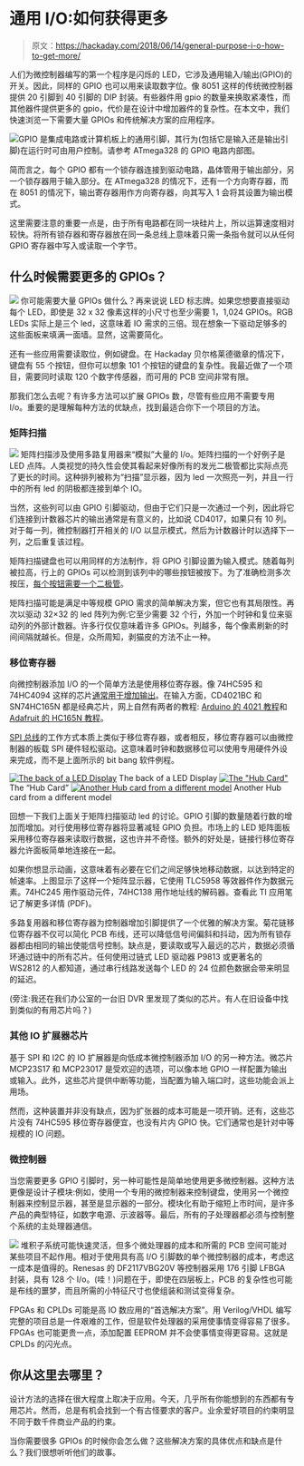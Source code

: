 # 通用 I/O:如何获得更多

> 原文：<https://hackaday.com/2018/06/14/general-purpose-i-o-how-to-get-more/>

人们为微控制器编写的第一个程序是闪烁的 LED，它涉及通用输入/输出(GPIO)的开关。因此，同样的 GPIO 也可以用来读取数字位。像 8051 这样的传统微控制器提供 20 引脚到 40 引脚的 DIP 封装。有些器件用 gpio 的数量来换取紧凑性，而其他器件提供更多的 gpio，代价是在设计中增加器件的复杂性。在本文中，我们快速浏览一下需要大量 GPIOs 和传统解决方案的应用程序。

[![](img/18014603971da12981ddc9d2579cf960.png)](https://hackaday.com/wp-content/uploads/2018/06/atmega328-family-gpio-diagram.png)GPIO 是集成电路或计算机板上的通用引脚，其行为(包括它是输入还是输出引脚)在运行时可由用户控制。请参考 ATmega328 的 GPIO 电路内部图。

简而言之，每个 GPIO 都有一个锁存器连接到驱动电路，晶体管用于输出部分，另一个锁存器用于输入部分。在 ATmega328 的情况下，还有一个方向寄存器，而在 8051 的情况下，输出寄存器用作方向寄存器，向其写入 1 会将其设置为输出模式。

这里需要注意的重要一点是，由于所有电路都在同一块硅片上，所以运算速度相对较快。将所有锁存器和寄存器放在同一条总线上意味着只需一条指令就可以从任何 GPIO 寄存器中写入或读取一个字节。

## 什么时候需要更多的 GPIOs？

[![](img/1d018af006304102fc29e0bf7f85a139.png)](https://hackaday.com/wp-content/uploads/2018/06/grid1.jpg) 你可能需要大量 GPIOs 做什么？再来说说 LED 标志牌。如果您想要直接驱动每个 LED，即使是 32 x 32 像素这样的小尺寸也至少需要 1，1,024 GPIOs。RGB LEDs 实际上是三个 led，这意味着 IO 需求的三倍。现在想象一下驱动足够多的这些面板来填满一面墙。显然，这需要简化。

还有一些应用需要读取位，例如键盘。在 Hackaday 贝尔格莱德徽章的情况下，键盘有 55 个按钮，但你可以想象 101 个按钮的键盘的复杂性。我最近做了一个项目，需要同时读取 120 个数字传感器，而可用的 PCB 空间非常有限。

那我们怎么去呢？有许多方法可以扩展 GPIOs 数，尽管有些应用不需要专用 I/o。重要的是理解每种方法的优缺点，找到最适合你下一个项目的方法。

### 矩阵扫描

[![](img/df0606f46e604b6f727ba6bd173f7f10.png)](https://hackaday.com/wp-content/uploads/2018/06/matrix1.jpg) 矩阵扫描涉及使用多路复用器来“模拟”大量的 I/o。矩阵扫描的一个好例子是 LED 点阵。人类视觉的持久性会使其看起来好像所有的发光二极管都比实际点亮了更长的时间。这种排列被称为“扫描”显示器，因为 led 一次照亮一列，并且一行中的所有 led 的阴极都连接到单个 IO。

当然，这些列可以由 GPIO 引脚驱动，但由于它们只是一次通过一个列，因此将它们连接到计数器芯片的输出通常是有意义的，比如说 CD4017，如果只有 10 列。对于每一列，微控制器打开相关的 I/O 以显示模式，然后为计数器计时以选择下一列，之后重复该过程。

矩阵扫描键盘也可以用同样的方法制作，将 GPIO 引脚设置为输入模式。随着每列被拉高，行上的 GPIOs 可以检测到该列中的哪些按钮被按下。为了准确检测多次按压，[每个按钮需要一个二极管](https://learn.sparkfun.com/tutorials/button-pad-hookup-guide)。

矩阵扫描可能是满足中等规模 GPIO 需求的简单解决方案，但它也有其局限性。再次以驱动 32×32 的 led 阵列为例:它至少需要 32 个行，外加一个时钟和复位来驱动列的外部计数器。许多行仅仅意味着许多 GPIOs。列越多，每个像素刷新的时间间隔就越长。但是，众所周知，剥猫皮的方法不止一种。

### 移位寄存器

向微控制器添加 I/O 的一个简单方法是使用移位寄存器。像 74HC595 和 74HC4094 这样的芯片[通常用于增加输出](https://learn.adafruit.com/adafruit-arduino-lesson-4-eight-leds/the-74hc595-shift-register)。在输入方面，CD4021BC 和 SN74HC165N 都是经典芯片，网上自然有两者的教程: [Arduino 的 4021 教程](https://www.arduino.cc/en/Tutorial/ShiftIn)和 [Adafruit 的 HC165N 教程](https://playground.arduino.cc/Code/ShiftRegSN74HC165N)。

[SPI 总线](https://hackaday.com/2016/07/01/what-could-go-wrong-spi/)的工作方式本质上类似于移位寄存器，或者相反，移位寄存器可以由微控制器的板载 SPI 硬件轻松驱动。这意味着时钟和数据移位可以使用专用硬件外设来完成，而不是上面所示的 bit bang 软件例程。

 [![The back of a LED Display](img/b3d0c6209f2e5122f826b36d9b42a684.png "IMG_5097")](https://hackaday.com/2018/06/14/general-purpose-i-o-how-to-get-more/img_5097/) The back of a LED Display [![The "Hub Card"](img/5a6b01b01dbbe71a43ef29589c1ce62e.png "IMG_5107")](https://hackaday.com/2018/06/14/general-purpose-i-o-how-to-get-more/img_5107-2/) The “Hub Card” [![Another Hub card from a different model](img/2e27a62c407779345af39aa87479d148.png "IMG_5108")](https://hackaday.com/2018/06/14/general-purpose-i-o-how-to-get-more/img_5108/) Another Hub card from a different model

回想一下我们上面关于矩阵扫描驱动 led 的讨论。GPIO 引脚的数量随着行数的增加而增加。对行使用移位寄存器将显著减轻 GPIO 负担。市场上的 LED 矩阵面板采用移位寄存器来读取行数据，这也许并不奇怪。额外的好处是，链接行移位寄存器允许面板简单地连接在一起。

如果你想显示动画，这意味着有必要在它们之间足够快地移动数据，以达到特定的帧速率。上图显示了这样一个矩阵显示器，它使用 TLC5958 等效器件作为数据元素。74HC245 用作驱动元件，74HC138 用作地址线的解码器。查看此 TI 应用笔记了解更多详情 (PDF)。

多路复用器和移位寄存器为控制器增加引脚提供了一个优雅的解决方案。菊花链移位寄存器不仅可以简化 PCB 布线，还可以降低信号间偏斜和抖动，因为所有锁存器都由相同的输出使能信号控制。缺点是，要读取或写入最远的芯片，数据必须循环通过链中的所有芯片。任何使用过链式 LED 驱动器 P9813 或更著名的 WS2812 的人都知道，通过串行线路发送每个 LED 的 24 位颜色数据会带来明显的延迟。

(旁注:我还在我们办公室的一台旧 DVR 里发现了类似的芯片。有人在旧设备中找到类似的有用芯片吗？)

### 其他 IO 扩展器芯片

基于 SPI 和 I2C 的 IO 扩展器是向低成本微控制器添加 I/O 的另一种方法。微芯片 MCP23S17 和 MCP23017 是受欢迎的选项，可以像本地 GPIO 一样配置为输出或输入。此外，这些芯片提供中断等功能，当配置为输入端口时，这些功能会派上用场。

然而，这种装置并非没有缺点，因为扩张器的成本可能是一项开销。还有，这些芯片没有 74HC595 移位寄存器便宜，也没有片内 GPIO 快。它们通常也是针对中等规模的 IO 问题。

### 微控制器

当您需要更多 GPIO 引脚时，另一种可能性是简单地使用更多微控制器。这种方法更像是设计子模块:例如，使用一个专用的微控制器来控制键盘，使用另一个微控制器来控制显示器，甚至是显示器的一部分。模块化有助于缩短上市时间，是许多产品的典型特征，如数字电源、示波器等。最后，所有的子处理器都必须与控制整个系统的主处理器通信。

[![](img/a4f804b007e1fc1b70a0cc5fc0667fd6.png)](https://hackaday.com/wp-content/uploads/2018/06/renesas-df2117vbg20v-block-diagram.png) 堆积子系统可能快速灵活，但多个微处理器的成本和所需的 PCB 空间可能对某些项目不起作用。相对于使用具有高 I/O 引脚数的单个微控制器的成本，考虑这一成本是值得的。Renesas 的 DF2117VBG20V 等控制器采用 176 引脚 LFBGA 封装，具有 128 个 I/o。(哇！)问题在于，即使在四层板上，PCB 的复杂性也可能是布线的噩梦，而且所需的小特征尺寸也使组装和测试变得复杂。

FPGAs 和 CPLDs 可能是高 IO 数应用的“首选解决方案”。用 Verilog/VHDL 编写完整的项目总是一件艰难的工作，但是软件处理器的采用使事情变得容易了很多。FPGAs 也可能更贵一点，添加配置 EEPROM 并不会使事情变得更容易。这就是 CPLDs 的闪光点。

## 你从这里去哪里？

设计方法的选择在很大程度上取决于应用。今天，几乎所有你能想到的东西都有专用芯片。然而，总是有机会找到一个有古怪要求的客户。业余爱好项目的约束明显不同于数千件商业产品的约束。

当你需要很多 GPIOs 的时候你会怎么做？这些解决方案的具体优点和缺点是什么？我们很想听听他们的故事。